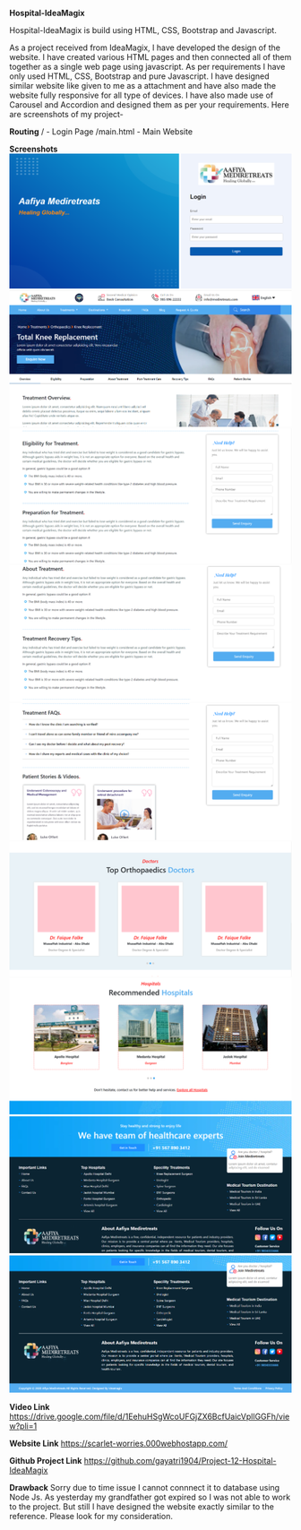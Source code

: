 <b>Hospital-IdeaMagix</b>

Hospital-IdeaMagix is build using HTML, CSS, Bootstrap and Javascript. 

As a project received from IdeaMagix, I have developed the design of the website. I have created various HTML pages and then connected all of them together as a single web page using javascript. As per requirements I have only used HTML, CSS, Bootstrap and pure Javascript. I have designed similar website like given to me as a attachment and have also made the website fully responsive for all type of devices. I have also made use of Carousel and Accordion and designed them as per your requirements. Here are screenshots of my project-

<b>Routing</b>
/ - Login Page
/main.html - Main Website

<b>Screenshots</b>
![Alt text](./images/ss1.png)
![Alt text](./images/ss2.png)
![Alt text](./images/ss3.png)
![Alt text](./images/ss4.png)
![Alt text](./images/ss5.png)
![Alt text](./images/ss6.png)
![Alt text](./images/ss7.png)
![Alt text](./images/ss8.png)
![Alt text](./images/ss9.png)

<b>Video Link</b>
<a href="https://drive.google.com/file/d/1EehuHSgWcoUFGjZX6BcfUaicVpllGGFh/view?pli=1">https://drive.google.com/file/d/1EehuHSgWcoUFGjZX6BcfUaicVpllGGFh/view?pli=1</a>

<b>Website Link</b>
<a href="https://scarlet-worries.000webhostapp.com/">https://scarlet-worries.000webhostapp.com/</a>

<b>Github Project Link</b>
<a href="https://github.com/gayatri1904/Project-12-Hospital-IdeaMagix">https://github.com/gayatri1904/Project-12-Hospital-IdeaMagix</a>

<b>Drawback</b>
Sorry due to time issue I cannot connnect it to database using Node Js. As yesterday my grandfather got expired so I was not able to work to the project. But still I have designed the website exactly similar to the reference. Please look for my consideration.